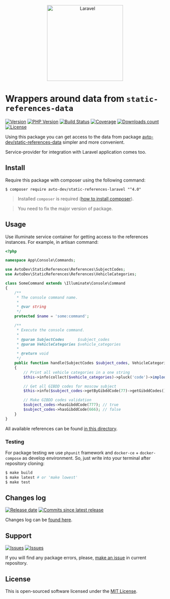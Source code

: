 <p align="center">
  <img src="https://laravel.com/assets/img/components/logo-laravel.svg" alt="Laravel" width="240" />
</p>

# Wrappers around data from `static-references-data`

[![Version][badge_packagist_version]][link_packagist]
[![PHP Version][badge_php_version]][link_packagist]
[![Build Status][badge_build_status]][link_build_status]
[![Coverage][badge_coverage]][link_coverage]
[![Downloads count][badge_downloads_count]][link_packagist]
[![License][badge_license]][link_license]

Using this package you can get access to the data from package [avto-dev/static-references-data][static-references-data] simpler and more convenient.

Service-provider for integration with Laravel application comes too.

## Install

Require this package with composer using the following command:

```shell
$ composer require avto-dev/static-references-laravel "^4.0"
```

> Installed `composer` is required ([how to install composer][getcomposer]).

> You need to fix the major version of package.

## Usage

Use illuminate service container for getting access to the references instances. For example, in artisan command:

```php
<?php

namespace App\Console\Commands;

use AvtoDev\StaticReferences\References\SubjectCodes;
use AvtoDev\StaticReferences\References\VehicleCategories;

class SomeCommand extends \Illuminate\Console\Command
{
    /**
     * The console command name.
     *
     * @var string
     */
    protected $name = 'some:command';

    /**
     * Execute the console command.
     *
     * @param SubjectCodes      $subject_codes
     * @param VehicleCategories $vehicle_categories
     *
     * @return void
     */
    public function handle(SubjectCodes $subject_codes, VehicleCategories $vehicle_categories): void
    {
        // Print all vehicle categories in a one string
        $this->info(collect($vehicle_categories)->pluck('code')->implode(', ')); // A, A1, B, BE...

        // Get all GIBDD codes for moscow subject
        $this->info($subject_codes->getByGibddCode(77)->getGibddCodes()); // [77, 97, 99, 177, ...]

        // Make GIBDD codes validation
        $subject_codes->hasGibddCode(777); // true
        $subject_codes->hasGibddCode(666); // false
    }
}
```

All available references can be found [in this directory](./src/References).

### Testing

For package testing we use `phpunit` framework and `docker-ce` + `docker-compose` as develop environment. So, just write into your terminal after repository cloning:

```bash
$ make build
$ make latest # or 'make lowest'
$ make test
```

## Changes log

[![Release date][badge_release_date]][link_releases]
[![Commits since latest release][badge_commits_since_release]][link_commits]

Changes log can be [found here][link_changes_log].

## Support

[![Issues][badge_issues]][link_issues]
[![Issues][badge_pulls]][link_pulls]

If you will find any package errors, please, [make an issue][link_create_issue] in current repository.

## License

This is open-sourced software licensed under the [MIT License][link_license].

[badge_packagist_version]:https://img.shields.io/packagist/v/avto-dev/static-references-laravel.svg?maxAge=180
[badge_php_version]:https://img.shields.io/packagist/php-v/avto-dev/static-references-laravel.svg?longCache=true
[badge_build_status]:https://img.shields.io/github/actions/workflow/status/avto-dev/static-references-laravel/tests.yml
[badge_coverage]:https://img.shields.io/codecov/c/github/avto-dev/static-references-laravel/master.svg?maxAge=60
[badge_downloads_count]:https://img.shields.io/packagist/dt/avto-dev/static-references-laravel.svg?maxAge=180
[badge_license]:https://img.shields.io/packagist/l/avto-dev/static-references-laravel.svg?longCache=true
[badge_release_date]:https://img.shields.io/github/release-date/avto-dev/static-references-laravel.svg?style=flat-square&maxAge=180
[badge_commits_since_release]:https://img.shields.io/github/commits-since/avto-dev/static-references-laravel/latest.svg?style=flat-square&maxAge=180
[badge_issues]:https://img.shields.io/github/issues/avto-dev/static-references-laravel.svg?style=flat-square&maxAge=180
[badge_pulls]:https://img.shields.io/github/issues-pr/avto-dev/static-references-laravel.svg?style=flat-square&maxAge=180
[link_releases]:https://github.com/avto-dev/static-references-laravel/releases
[link_packagist]:https://packagist.org/packages/avto-dev/static-references-laravel
[link_build_status]:https://github.com/avto-dev/static-references-laravel/actions
[link_coverage]:https://codecov.io/gh/avto-dev/static-references-laravel/
[link_changes_log]:https://github.com/avto-dev/static-references-laravel/blob/master/CHANGELOG.md
[link_issues]:https://github.com/avto-dev/static-references-laravel/issues
[link_create_issue]:https://github.com/avto-dev/static-references-laravel/issues/new/choose
[link_commits]:https://github.com/avto-dev/static-references-laravel/commits
[link_pulls]:https://github.com/avto-dev/static-references-laravel/pulls
[link_license]:https://github.com/avto-dev/static-references-laravel/blob/master/LICENSE
[getcomposer]:https://getcomposer.org/download/
[static-references-data]:https://github.com/avto-dev/static-references-data
